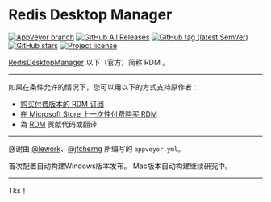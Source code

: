 # Redis Desktop Manager

[![AppVeyor branch](https://img.shields.io/appveyor/ci/kanyways/rdm/master?style=flat-square&logo=appveyor)](https://ci.appveyor.com/project/kanyways/rdm)
[![GitHub All Releases](https://img.shields.io/github/downloads/kanyways/rdm/total?style=flat-square&logo=github)](https://github.com/kanyways/rdm/releases)
[![GitHub tag (latest SemVer)](https://img.shields.io/github/tag/kanyways/rdm?style=flat-square&logo=github)](https://github.com/kanyways/rdm/tags)
[![GitHub stars](https://img.shields.io/github/stars/kanyways/rdm?style=flat-square&logo=github)](https://github.com/kanyways/rdm/stargazers)
[![Project license](https://img.shields.io/github/license/kanyways/rdm?style=flat-square&logo=github)](https://github.com/kanyways/rdm/blob/master/LICENSE)


[RedisDesktopManager](https://github.com/uglide/RedisDesktopManager) 以下（官方）简称 RDM 。

---

如果在条件允许的情況下，您可以用以下的方式支持原作者：

- [购买付费版本的 RDM 订阅](https://redisdesktop.com/pricing)
- [在 Microsoft Store 上一次性付费购买 RDM](https://www.microsoft.com/store/apps/9NDK76ZVZ3TM)
- 為 [RDM](https://github.com/uglide/RedisDesktopManager) 贡献代码或翻译

---

感谢由 [@lework](https://github.com/lework)、[@jfcherng](https://github.com/jfcherng) 所编写的 `appveyor.yml`。


首次配置自动构建Windows版本发布。
Mac版本自动构建继续研究中。

---

Tks！